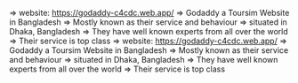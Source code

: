 => website: https://godaddy-c4cdc.web.app/
=> Godaddy a Toursim Website in Bangladesh
=> Mostly known as their service and behaviour
=> situated in Dhaka, Bangladesh
=> They have well known experts from all over the world
=> Their service is top class
=> website: https://godaddy-c4cdc.web.app/
=> Godaddy a Toursim Website in Bangladesh
=> Mostly known as their service and behaviour
=> situated in Dhaka, Bangladesh
=> They have well known experts from all over the world
=> Their service is top class
